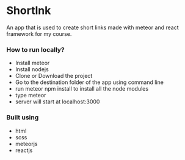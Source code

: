 # Shortlnk

An app that is used to create short links made with meteor and react framework for my course.

### How to run locally?

* Install meteor
* Install nodejs
* Clone or Download the project
* Go to the destination folder of the app using command line
* run meteor npm install to install all the node modules
* type meteor
* server will start at localhost:3000


### Built using 

* html
* scss
* meteorjs
* reactjs
